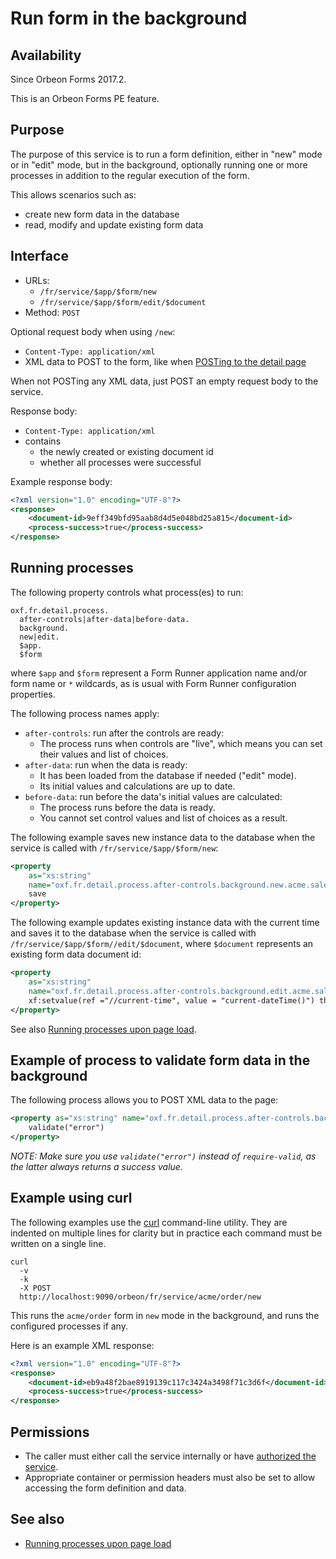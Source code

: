 # Run form in the background

<!-- toc -->

## Availability

Since Orbeon Forms 2017.2.

This is an Orbeon Forms PE feature.

## Purpose

The purpose of this service is to run a form definition, either in "new" mode or in "edit" mode, but in the background,
optionally running one or more processes in addition to the regular execution of the form.

This allows scenarios such as:

- create new form data in the database
- read, modify and update existing form data 

## Interface

- URLs:
    - `/fr/service/$app/$form/new`
    - `/fr/service/$app/$form/edit/$document`
- Method: `POST`

Optional request body when using `/new`:

- `Content-Type: application/xml`
- XML data to POST to the form, like when [POSTing to the detail page](/configuration/properties/form-runner-detail-page.md#initial-data-posted-to-the-new-form-page)

When not POSTing any XML data, just POST an empty request body to the service.

Response body:

- `Content-Type: application/xml`
- contains
    - the newly created or existing document id
    - whether all processes were successful

Example response body:

```xml
<?xml version="1.0" encoding="UTF-8"?>
<response>
    <document-id>9eff349bfd95aab8d4d5e048bd25a815</document-id>
    <process-success>true</process-success>
</response>
```

## Running processes

The following property controls what process(es) to run:

```
oxf.fr.detail.process.
  after-controls|after-data|before-data.
  background.
  new|edit.
  $app.
  $form
```

where `$app` and `$form` represent a Form Runner application name and/or form name or `*` wildcards, as is usual with Form Runner configuration properties.

The following process names apply:

- `after-controls`: run after the controls are ready:
    - The process runs when controls are "live", which means you can set their values and list of choices.
- `after-data`: run when the data is ready:
    - It has been loaded from the database if needed ("edit" mode).
    - Its initial values and calculations are up to date.
- `before-data`: run before the data's initial values are calculated:
    - The process runs before the data is ready.
    - You cannot set control values and list of choices as a result.
    
The following example saves new instance data to the database when the service is called with `/fr/service/$app/$form/new`:

```xml
<property 
    as="xs:string" 
    name="oxf.fr.detail.process.after-controls.background.new.acme.sales">
    save
</property>
```

The following example updates existing instance data with the current time and saves it to the database when the service is called with `/fr/service/$app/$form//edit/$document`, where `$document` represents an existing form data document id:

```xml
<property 
    as="xs:string" 
    name="oxf.fr.detail.process.after-controls.background.edit.acme.sales">
    xf:setvalue(ref ="//current-time", value = "current-dateTime()") then save
</property>
```

See also [Running processes upon page load](../../../configuration/properties/form-runner-detail-page.md#running-processes-upon-page-load).

## Example of process to validate form data in the background

The following process allows you to POST XML data to the page:

```xml
<property as="xs:string" name="oxf.fr.detail.process.after-controls.background.new.*.*">
    validate("error")
</property>
```

*NOTE: Make sure you use `validate("error")` instead of `require-valid`, as the latter always returns a success value.* 

## Example using curl

The following examples use the [curl](https://curl.haxx.se/) command-line utility. They are indented on multiple lines for clarity but in practice each command must be written on a single line.

```
curl
  -v
  -k
  -X POST
  http://localhost:9090/orbeon/fr/service/acme/order/new
```

This runs the `acme/order` form in `new` mode in the background, and
runs the configured processes if any.

Here is an example XML response:

```xml
<?xml version="1.0" encoding="UTF-8"?>
<response>
    <document-id>eb9a48f2bae8919139c117c3424a3498f71c3d6f</document-id>
    <process-success>true</process-success>
</response>
```

## Permissions

- The caller must either call the service internally or have [authorized the service](/xml-platform/controller/authorization-of-pages-and-services.md).
- Appropriate container or permission headers must also be set to allow accessing the form definition and data.  

## See also 

- [Running processes upon page load](../../../configuration/properties/form-runner-detail-page.md#running-processes-upon-page-load)
